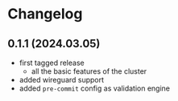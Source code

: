 # Changelog

## 0.1.1 (2024.03.05)

- first tagged release
  - all the basic features of the cluster
- added wireguard support
- added `pre-commit` config as validation engine
